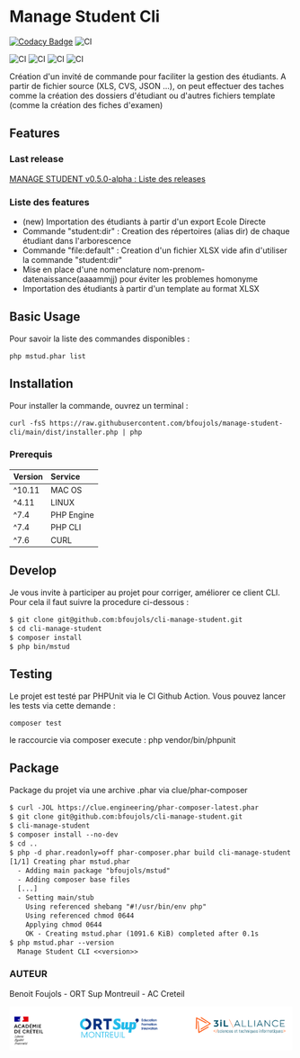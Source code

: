 # Manage Student Cli

[![Codacy Badge](https://app.codacy.com/project/badge/Grade/df1ed0cf2b5a46e68a822e674ca8e671)](https://www.codacy.com/gh/bfoujols/manage-student-cli/dashboard?utm_source=github.com&amp;utm_medium=referral&amp;utm_content=bfoujols/manage-student-cli&amp;utm_campaign=Badge_Grade)
![CI](https://github.com/bfoujols/manage-student-cli/actions/workflows/codacy.yml/badge.svg)

![CI](https://img.shields.io/badge/php-7.4%20to%208.1-777bb3.svg?logo=php&logoColor=white&labelColor=555555)
![CI](https://github.com/bfoujols/manage-student-cli/actions/workflows/testing.yml/badge.svg)
![CI](https://github.com/bfoujols/manage-student-cli/actions/workflows/testing-php80.yml/badge.svg)
![CI](https://github.com/bfoujols/manage-student-cli/actions/workflows/testing-php81.yml/badge.svg)

Création d'un invité de commande pour faciliter la gestion des étudiants.
A partir de fichier source (XLS, CVS, JSON ...), on peut effectuer des taches comme la création des dossiers d'étudiant
ou d'autres fichiers template (comme la création des fiches d'examen)

## Features

### Last release

[MANAGE STUDENT v0.5.0-alpha : Liste des releases](https://github.com/bfoujols/manage-student-cli/blob/main/CHANGELOG.md)

### Liste des features

* (new) Importation des étudiants à partir d'un export Ecole Directe
* Commande "student:dir" : Creation des répertoires (alias dir) de chaque étudiant dans l'arborescence
* Commande "file:default" : Creation d'un fichier XLSX vide afin d'utiliser la commande "student:dir"
* Mise en place d'une nomenclature nom-prenom-datenaissance(aaaammjj) pour éviter les problemes homonyme
* Importation des étudiants à partir d'un template au format XLSX

## Basic Usage

Pour savoir la liste des commandes disponibles :

``` shell
php mstud.phar list
```

## Installation

Pour installer la commande, ouvrez un terminal :

``` shell
curl -fsS https://raw.githubusercontent.com/bfoujols/manage-student-cli/main/dist/installer.php | php
```

### Prerequis

| Version | Service    |
|:--------|:-----------|
| ^10.11  | MAC OS     |
| ^4.11   | LINUX      |
| ^7.4    | PHP Engine | 
| ^7.4    | PHP CLI    |
| ^7.6    | CURL       |

## Develop

Je vous invite à participer au projet pour corriger, améliorer ce client CLI. Pour cela il faut suivre la procedure
ci-dessous :

```shell
$ git clone git@github.com:bfoujols/cli-manage-student.git
$ cd cli-manage-student
$ composer install
$ php bin/mstud 
```

## Testing

Le projet est testé par PHPUnit via le CI Github Action. Vous pouvez lancer les tests via cette demande :

```shell
composer test
```

le raccourcie via composer execute : php vendor/bin/phpunit

## Package

Package du projet via une archive .phar via clue/phar-composer

``` shell
$ curl -JOL https://clue.engineering/phar-composer-latest.phar
$ git clone git@github.com:bfoujols/cli-manage-student.git
$ cli-manage-student
$ composer install --no-dev
$ cd ..
$ php -d phar.readonly=off phar-composer.phar build cli-manage-student
[1/1] Creating phar mstud.phar
  - Adding main package "bfoujols/mstud"
  - Adding composer base files
  [...]
  - Setting main/stub
    Using referenced shebang "#!/usr/bin/env php"
    Using referenced chmod 0644
    Applying chmod 0644
    OK - Creating mstud.phar (1091.6 KiB) completed after 0.1s
$ php mstud.phar --version
  Manage Student CLI <<version>>
```

### AUTEUR

Benoit Foujols - ORT Sup Montreuil - AC Creteil

![signature](https://github.com/bfoujols/bfoujols/blob/main/assets/bfoujols-sign-all-fine.png?raw=true)
